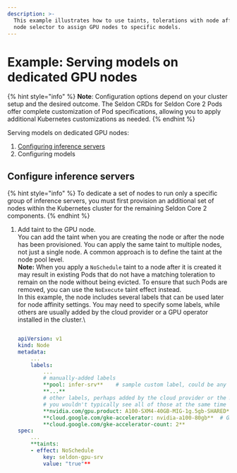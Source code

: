 ```yaml
---
description: >-
  This example illustrates how to use taints, tolerations with node affinity or
  node selector to assign GPU nodes to specific models.
---
```


# Example: Serving models on dedicated GPU nodes

{% hint style="info" %}
**Note**: Configuration options depend on your cluster setup and the desired outcome. The Seldon CRDs for Seldon Core 2 Pods offer complete customization of Pod specifications, allowing you to apply additional Kubernetes customizations as needed.
{% endhint %}

Serving models on dedicated GPU nodes:

1. [Configuring inference servers ](example-serving-models-on-dedicated-gpu-nodes.md#configure-inference-servers)
2. Configuring models&#x20;

## Configure inference servers

{% hint style="info" %}
To dedicate a set of nodes to run only a specific group of inference servers, you must first provision an additional set of nodes within the Kubernetes cluster for the remaining Seldon Core 2 components.
{% endhint %}

1.  Add taint to the GPU node.\
    You can add the taint when you are creating the node or after the node has been provisioned. You can apply the same taint to multiple nodes, not just a single node. A common approach is to define the taint at the node pool level.\
    **Note:**  When you apply a `NoSchedule` taint to a node after it is created it may result in existing Pods that do not have a matching toleration to remain on the node without being evicted. To ensure that such Pods are removed, you can use the `NoExecute` taint effect instead. \
    In this example, the node includes several labels that can be used later for node affinity settings. You may need to specify some labels, while others are usually added by the cloud provider or a GPU operator installed in the cluster.\


    ```yaml

    apiVersion: v1
    kind: Node
    metadata:
    	...
    	labels:
    		...
    		# manually-added labels
    		**pool: infer-srv**    # sample custom label, could be any key-value pair
    		**...**
    		# other labels, perhaps added by the cloud provider or the NVIDIA GPU operator
    		# you wouldn't typically see all of those at the same time
    		**nvidia.com/gpu.product: A100-SXM4-40GB-MIG-1g.5gb-SHARED** # sample label as added by gpu-feature-discovery when using the NVIDIA GPU Operator
    		**cloud.google.com/gke-accelerator: nvidia-a100-80gb**  # GKE without NVIDIA GPU operator
    		**cloud.google.com/gke-accelerator-count: 2**		
    spec:
    	...
    	**taints:
    	- effect: NoSchedule
    		key: seldon-gpu-srv
    		value: "true"**
    ```

